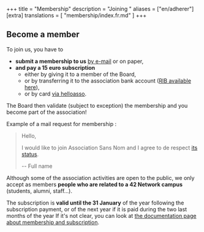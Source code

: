 +++
title = "Membership"
description = "Joining "
aliases = ["en/adherer"]
[extra]
translations = [
    "membership/index.fr.md"
]
+++

## Become a member

To join us, you have to

- **submit a membership to us** [by e-mail](@/contact/index.en.md) or on paper,
- **and pay a 15 euro subscription**
  - either by giving it to a member of the Board,
  - or by transferring it to the association bank account ([RIB available here](https://rib.sansnom.org)),
  - or by card [via helloasso](https://www.helloasso.com/associations/association-sans-nom/adhesions/adhesion-2020).

The Board then validate (subject to exception) the membership and you become
part of the association!

Example of a mail request for membership :

> Hello,
> 
> I would like to join Association Sans Nom and I agree to de respect [its
> status](@/status/index.en.md).
> 
> --
> Full name

Although some of the association activities are open to the public, we only
accept as members **people who are related to a 42 Network campus** (students,
alumni, staff…).

The subscription is **valid until the 31 January** of the year following the
subscription payment, or of the next year if it is paid during the two last
months of the year If it's not clear, you can look at [the documentation page
about membership and
subscription](@/activities/association/membership-and-subscription/index.en.md).
